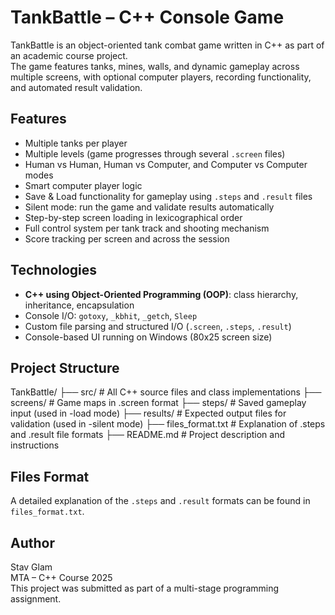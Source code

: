 # TankBattle – C++ Console Game

TankBattle is an object-oriented tank combat game written in C++ as part of an academic course project.  
The game features tanks, mines, walls, and dynamic gameplay across multiple screens, with optional computer players, recording functionality, and automated result validation.

## Features

- Multiple tanks per player
- Multiple levels (game progresses through several `.screen` files)
- Human vs Human, Human vs Computer, and Computer vs Computer modes
- Smart computer player logic
- Save & Load functionality for gameplay using `.steps` and `.result` files
- Silent mode: run the game and validate results automatically
- Step-by-step screen loading in lexicographical order
- Full control system per tank track and shooting mechanism
- Score tracking per screen and across the session

## Technologies

- **C++ using Object-Oriented Programming (OOP)**: class hierarchy, inheritance, encapsulation
- Console I/O: `gotoxy`, `_kbhit`, `_getch`, `Sleep`
- Custom file parsing and structured I/O (`.screen`, `.steps`, `.result`)
- Console-based UI running on Windows (80x25 screen size)

## Project Structure

TankBattle/
├── src/ # All C++ source files and class implementations
├── screens/ # Game maps in .screen format
├── steps/ # Saved gameplay input (used in -load mode)
├── results/ # Expected output files for validation (used in -silent mode)
├── files_format.txt # Explanation of .steps and .result file formats
├── README.md # Project description and instructions

## Files Format

A detailed explanation of the `.steps` and `.result` formats can be found in `files_format.txt`.

## Author

Stav Glam  
MTA – C++ Course 2025  
This project was submitted as part of a multi-stage programming assignment.
